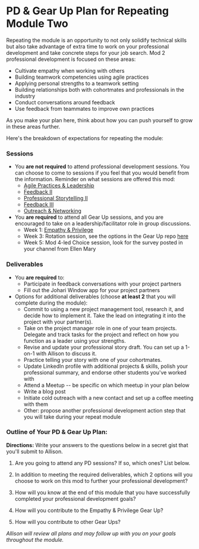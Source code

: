 # PD & Gear Up Plan for Repeating Module Two
Repeating the module is an opportunity to not only solidify technical skills but also take advantage of extra time to work on your professional development and take concrete steps for your job search. Mod 2 professional development is focused on these areas:

* Cultivate empathy when working with others
* Building teamwork competencies using agile practices
* Applying personal strengths to a teamwork setting
* Building relationships both with cohortmates and professionals in the industry
* Conduct conversations around feedback
* Use feedback from teammates to improve own practices

As you make your plan here, think about how you can push yourself to grow in these areas further.

Here's the breakdown of expectations for repeating the module:

### Sessions
* You **are not required** to attend professional development sessions. You can choose to come to sessions if you feel that you would benefit from the information. Reminder on what sessions are offered this mod:
    * [Agile Practices & Leadership](https://github.com/turingschool/career-development-curriculum/blob/master/module_two/agile_practices_and_leadership.md)
    * [Feedback II](https://github.com/turingschool/career-development-curriculum/blob/master/module_two/feedback_ii.md)
    * [Professional Storytelling II](https://github.com/turingschool/career-development-curriculum/blob/master/module_two/professional_storytelling_ii.md)
    * [Feedback III](https://github.com/turingschool/career-development-curriculum/blob/master/module_two/feedback_iii.md)
    * [Outreach & Networking](https://github.com/turingschool/career-development-curriculum/blob/master/module_two/outreach_and_networking.md)
* You **are required** to attend all Gear Up sessions, and you are encouraged to take on a leadership/facilitator role in group discussions.
    * Week 1: [Empathy & Privilege](https://github.com/turingschool/gear-up/blob/master/Mod2_Week1_Empathy_and_Privilege.markdown)
    * Week 3: Rotation session, see the options in the Gear Up repo [here](https://github.com/turingschool/gear-up)
    * Week 5: Mod 4-led Choice session, look for the survey posted in your channel from Ellen Mary
    
### Deliverables
* You **are required** to:
   * Participate in feedback conversations with your project partners
   * Fill out the Johari Window app for your project partners
* Options for additional deliverables (choose **at least 2** that you will complete during the module):
   * Commit to using a new project management tool, research it, and decide how to implement it. Take the lead on integrating it into the project with your partner(s).
   * Take on the project manager role in one of your team projects. Delegate and track tasks for the project and reflect on how you function as a leader using your strengths.
   * Revise and update your professional story draft. You can set up a 1-on-1 with Allison to discuss it.
   * Practice telling your story with one of your cohortmates.
   * Update LinkedIn profile with additional projects & skills, polish your professional summary, and endorse other students you've worked with
   * Attend a Meetup -- be specific on which meetup in your plan below
   * Write a blog post
   * Initiate cold outreach with a new contact and set up a coffee meeting with them
   * Other: propose another professional development action step that you will take during your repeat module

### Outline of Your PD & Gear Up Plan:
**Directions:** Write your answers to the questions below in a secret gist that you'll submit to Allison. 

1. Are you going to attend any PD sessions? If so, which ones? List below.

2. In addition to meeting the required deliverables, which 2 options will you choose to work on this mod to further your professional development?

3. How will you know at the end of this module that you have successfully completed your professional development goals?

4. How will you contribute to the Empathy & Privilege Gear Up? 

5. How will you contribute to other Gear Ups?

*Allison will review all plans and may follow up with you on your goals throughout the module.* 
